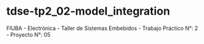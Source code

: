 # tdse-tp2_02-model_integration
FIUBA - Electrónica - Taller de Sistemas Embebidos - Trabajo Práctico N°: 2 - Proyecto N°: 05
